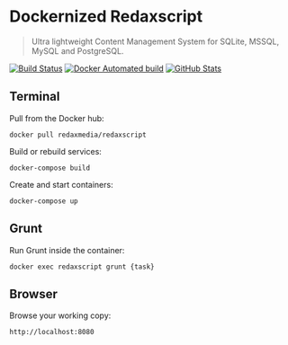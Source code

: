 Dockernized Redaxscript
=======================

> Ultra lightweight Content Management System for SQLite, MSSQL, MySQL and PostgreSQL.

[![Build Status](https://img.shields.io/travis/redaxmedia/redaxscript-docker.svg)](https://travis-ci.org/redaxmedia/redaxscript-docker)
[![Docker Automated build](https://img.shields.io/docker/automated/redaxmedia/redaxscript.svg)](https://hub.docker.com/r/redaxmedia/redaxscript)
[![GitHub Stats](https://img.shields.io/badge/github-stats-ff5500.svg)](http://githubstats.com/redaxmedia/redaxscript-docker)


Terminal
--------

Pull from the Docker hub:

```
docker pull redaxmedia/redaxscript
```

Build or rebuild services:

```
docker-compose build
```

Create and start containers:

```
docker-compose up
```


Grunt
-----

Run Grunt inside the container:

```
docker exec redaxscript grunt {task}
```


Browser
-------

Browse your working copy:

```
http://localhost:8080
```
